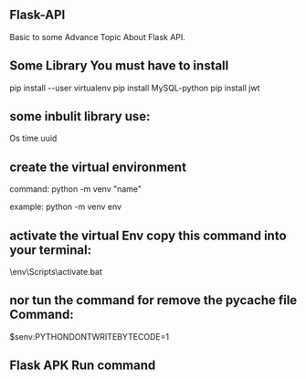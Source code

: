 ## Flask-API
Basic to some Advance Topic About Flask API.

## Some Library You must have to install 

pip install --user virtualenv
pip install MySQL-python
pip install jwt

## some inbulit library use:

Os
time
uuid

## create the virtual environment

command:
python -m venv "name"

example:
python -m venv env


## activate the virtual Env copy this command into your terminal:

\env\Scripts\activate.bat

## nor tun the command for remove the __pycache__ file Command:

$senv:PYTHONDONTWRITEBYTECODE=1  

## Flask APK Run command
